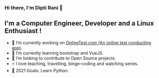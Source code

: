 ### Hi there, I'm Dipti Rani 👋

## I'm a Computer Engineer, Developer and a Linux Enthusiast !

- 🔭 I’m currently working on [OnlineTest.com (An online test conducting app)](https://github.com/diptirani16/OnlineTest.com.git).
- 🌱 I’m currently learning bootstrap and VueJS.
- 👯 I’m looking to contribute to Open Source projects.
- :zap: I love teaching, travelling, binge-coding and watching series.
- 🥅 2021 Goals: Learn Python.
